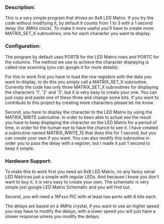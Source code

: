 <html>
<head>
<meta http-equiv="Content-Type" content="text/html; charset=UTF-8">
</head>

<body>

<h3>Description:</h3>
<p>
This is a very simple program that drives an 8x8 LED Matrix. If you try the code without modifying it, by default it counts from 
1 to 3 with a 1 second delay (for 4MHz clock). To make it more useful you'll have to create more MATRIX_SET_X subroutines, one for each character you want to display. 
</p>

<h3>Configuration:</h3>
<p>
The program by default uses PORTB for the LED Matrix rows and PORTC for the columns. The method we use to achieve 
the character displaying is called row scanning (you can google it for more details). 
</p>
<p>
For this to work first you have to load the row registers with the data you want to display, to do this you simply 
call a MATRIX_SET_X subroutine. Currently the code has only three MATRIX_SET_X subroutines for displaying the characters 
'1', '2' and '3', but it is very easy to create your one. You can just copy and paste one of these three and change some bits. 
If you want to contribute to this project by creating more characters please let me know. 
</p>
<p>
Second, you have to display the character to the LED Matrix by using the MATRIX_WRITE subroutine. 
In order to been able to actual see the result you have to keep displaying the character on the LED 
Matrix for a period of time, in order for the human eye to have the chance to see it. I have created a subroutine 
named MATRIX_WRITE_1S that does this for 1 second, but you can create your own if you want. You can also modify this subroutine 
in order you to pass the delay with a register, but I made it just 1 second to keep it simple. 
</p>

<h3>Hardware Support:</h3>
<p>
To make this to work first you need an 8x8 LED Matrix, no any fancy serial LED Matrices just a simple with regular LEDs. 
And because I know you don't want to buy it, it is very easy to create your own. The schematic 
is very simple just google LED Matrix Schematic and you will find out.
</p>
<p>
Second, you will need a 16Fxxx PIC with at least two ports with 8 bits each.
</p>
<p>
The delays are based on a 4MHz crystal, 
if you want to use an higher speed you may have to modify the delays, with a lower speed you will just have a 
slower response unless you modify the delays.
</p>
</body>
</html>